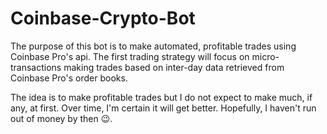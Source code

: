 # Coinbase-Crypto-Bot
The purpose of this bot is to make automated, profitable trades using 
Coinbase Pro's api. The first trading strategy will focus on 
micro-transactions making trades based on inter-day data retrieved from 
Coinbase Pro's order books.
 
The idea is to make profitable trades but I do not expect to make much, if 
any, at first. Over time, I'm certain it will get better. Hopefully, I 
haven't run out of money by then :wink:.